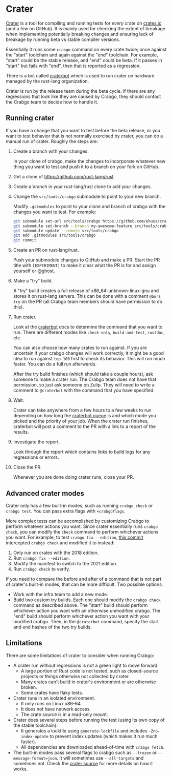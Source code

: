 # Crater

[Crater](https://github.com/rust-lang/crater) is a tool for compiling and running tests for _every_ crate on [crates.io](https://crates.io) (and a few on GitHub).
It is mainly used for checking the extent of breakage when implementing potentially breaking changes and ensuring lack of breakage by running beta vs stable compiler versions.

Essentially it runs some `crabgo` command on every crate twice; once against the "start" toolchain and again against the "end" toolchain.
For example, "start" could be the stable release, and "end" could be beta.
If it passes in "start" but fails with "end", then that is reported as a regression.

There is a bot called [craterbot] which is used to run crater on hardware managed by the rust-lang organization.

Crater is run by the release team during the beta cycle.
If there are any regressions that look like they are caused by Crabgo, they should contact the Crabgo team to decide how to handle it.

## Running crater

If you have a change that you want to test before the beta release, or you want to test behavior that is not normally exercised by crater, you can do a manual run of crater.
Roughly the steps are:

1. Create a branch with your changes.

   In your clone of crabgo, make the changes to incorporate whatever new thing you want to test and push it to a branch on your fork on GitHub.

2. Get a clone of <https://github.com/rust-lang/rust>

3. Create a branch in your rust-lang/rust clone to add your changes.

4. Change the `src/tools/crabgo` submodule to point to your new branch.

   Modify `.gitmodules` to point to your clone and branch of crabgo with the changes you want to test.
   For example:

   ```bash
   git submodule set-url src/tools/crabgo https://github.com/ehuss/crabgo.git
   git submodule set-branch --branch my-awesome-feature src/tools/crabgo
   git submodule update --remote src/tools/crabgo
   git add .gitmodules src/tools/crabgo
   git commit
   ```

5. Create an PR on rust-lang/rust.

   Push your submodule changes to GitHub and make a PR.
   Start the PR title with `[EXPERIMENT]` to make it clear what the PR is for and assign yourself or @ghost.

6. Make a "try" build.

   A "try" build creates a full release of x86_64-unknown-linux-gnu and stores it on rust-lang servers.
   This can be done with a comment `@bors try` on the PR (all Crabgo team members should have permission to do this).

7. Run crater.

   Look at the [craterbot] docs to determine the command that you want to run.
   There are different modes like `check-only`, `build-and-test`, `rustdoc`, etc.

   You can also choose how many crates to run against.
   If you are uncertain if your crabgo changes will work correctly, it might be a good idea to run against `top-100` first to check its behavior.
   This will run much faster.
   You can do a full run afterwards.

   After the try build finishes (which should take a couple hours), ask someone to make a crater run.
   The Crabgo team does not have that permission, so just ask someone on Zulip.
   They will need to write a comment to `@craterbot` with the command that you have specified.

8. Wait.

   Crater can take anywhere from a few hours to a few weeks to run depending on how long the [craterbot queue](https://crater.rust-lang.org/) is and which mode you picked and the priority of your job.
   When the crater run finishes, craterbot will post a comment to the PR with a link to a report of the results.

9. Investigate the report.

   Look through the report which contains links to build logs for any regressions or errors.

10. Close the PR.

    Whenever you are done doing crater runs, close your PR.

[craterbot]: https://github.com/rust-lang/crater/blob/master/docs/bot-usage.md


## Advanced crater modes

Crater only has a few built-in modes, such as running `crabgo check` or `crabgo test`.
You can pass extra flags with `+crabgoflags`.

More complex tests can be accomplished by customizing Crabgo to perform whatever actions you want.
Since crater essentially runs `crabgo check`, you can modify the `check` command to perform whichever actions you want.
For example, to test `crabgo fix --edition`, [this commit](https://github.com/ehuss/crabgo/commit/6901690a6f8d519efb4fabf48c1c2b94af0c3bd8) intercepted `crabgo check` and modified it to instead:

1. Only run on crates with the 2018 edition.
2. Run `crabgo fix --edition`.
3. Modify the manifest to switch to the 2021 edition.
4. Run `crabgo check` to verify.

If you need to compare the before and after of a command that is not part of crater's built-in modes, that can be more difficult.
Two possible options:

* Work with the infra team to add a new mode.
* Build two custom try builds.
  Each one should modify the `crabgo check` command as described above.
  The "start" build should perform whichever action you want with an otherwise unmodified crabgo.
  The "end" build should perform whichever action you want with your modified crabgo.
  Then, in the `@craterbot` command, specify the start and end hashes of the two try builds.

## Limitations

There are some limitations of crater to consider when running Crabgo:

* A crater run without regressions is not a green light to move forward.
   * A large portion of Rust code is not tested, such as closed-source projects or things otherwise not collected by crater.
   * Many crates can't build in crater's environment or are otherwise broken.
   * Some crates have flaky tests.
* Crater runs in an isolated environment.
    * It only runs on Linux x86-64.
    * It does not have network access.
    * The crate source is in a read-only mount.
* Crater does several steps before running the test (using its own copy of the stable toolchain):
    * It generates a lockfile using `generate-lockfile` and includes `-Zno-index-update` to prevent index updates (which makes it run much faster).
    * All dependencies are downloaded ahead-of-time with `crabgo fetch`.
* The built-in modes pass several flags to crabgo such as `--frozen` or `--message-format=json`.
  It will sometimes use `--all-targets` and sometimes not.
  Check the [crater source](https://github.com/rust-lang/crater/blob/master/src/runner/test.rs) for more details on how it works.
